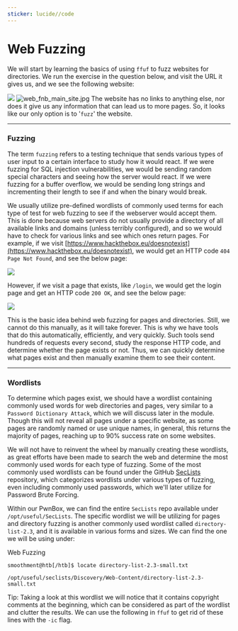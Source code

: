 ```yaml
---
sticker: lucide//code
---
```


# Web Fuzzing

We will start by learning the basics of using `ffuf` to fuzz websites for directories. We run the exercise in the question below, and visit the URL it gives us, and we see the following website:

&#x20; &#x20;

![](https://academy.hackthebox.com/storage/modules/54/web_fnb_main_site.jpg) ![web\_fnb\_main\_site.jpg](https://academy.hackthebox.com/storage/modules/54/web_fnb_main_site.jpg) The website has no links to anything else, nor does it give us any information that can lead us to more pages. So, it looks like our only option is to '`fuzz`' the website.

***

### Fuzzing

The term `fuzzing` refers to a testing technique that sends various types of user input to a certain interface to study how it would react. If we were fuzzing for SQL injection vulnerabilities, we would be sending random special characters and seeing how the server would react. If we were fuzzing for a buffer overflow, we would be sending long strings and incrementing their length to see if and when the binary would break.

We usually utilize pre-defined wordlists of commonly used terms for each type of test for web fuzzing to see if the webserver would accept them. This is done because web servers do not usually provide a directory of all available links and domains (unless terribly configured), and so we would have to check for various links and see which ones return pages. For example, if we visit [https://www.hackthebox.eu/doesnotexist](https://www.hackthebox.eu/doesnotexist), we would get an HTTP code `404 Page Not Found`, and see the below page:

&#x20; &#x20;

![](https://academy.hackthebox.com/storage/modules/54/web_fnb_HTB_404.jpg)

However, if we visit a page that exists, like `/login`, we would get the login page and get an HTTP code `200 OK`, and see the below page:

&#x20; &#x20;

![](https://academy.hackthebox.com/storage/modules/54/web_fnb_HTB_login.jpg)

This is the basic idea behind web fuzzing for pages and directories. Still, we cannot do this manually, as it will take forever. This is why we have tools that do this automatically, efficiently, and very quickly. Such tools send hundreds of requests every second, study the response HTTP code, and determine whether the page exists or not. Thus, we can quickly determine what pages exist and then manually examine them to see their content.

***

### Wordlists

To determine which pages exist, we should have a wordlist containing commonly used words for web directories and pages, very similar to a `Password Dictionary Attack`, which we will discuss later in the module. Though this will not reveal all pages under a specific website, as some pages are randomly named or use unique names, in general, this returns the majority of pages, reaching up to 90% success rate on some websites.

We will not have to reinvent the wheel by manually creating these wordlists, as great efforts have been made to search the web and determine the most commonly used words for each type of fuzzing. Some of the most commonly used wordlists can be found under the GitHub [SecLists](https://github.com/danielmiessler/SecLists) repository, which categorizes wordlists under various types of fuzzing, even including commonly used passwords, which we'll later utilize for Password Brute Forcing.

Within our PwnBox, we can find the entire `SecLists` repo available under `/opt/useful/SecLists`. The specific wordlist we will be utilizing for pages and directory fuzzing is another commonly used wordlist called `directory-list-2.3`, and it is available in various forms and sizes. We can find the one we will be using under:

&#x20; Web Fuzzing

```shell-session
smoothment@htb[/htb]$ locate directory-list-2.3-small.txt

/opt/useful/seclists/Discovery/Web-Content/directory-list-2.3-small.txt
```

Tip: Taking a look at this wordlist we will notice that it contains copyright comments at the beginning, which can be considered as part of the wordlist and clutter the results. We can use the following in `ffuf` to get rid of these lines with the `-ic` flag.

